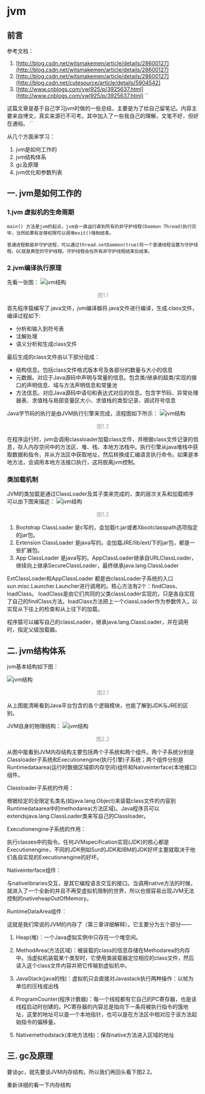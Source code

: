 # jvm

## 前言
参考文档：
1. [http://blog.csdn.net/witsmakemen/article/details/28600127](http://blog.csdn.net/witsmakemen/article/details/28600127)
2. [http://blog.csdn.net/witsmakemen/article/details/28600127](http://blog.csdn.net/cutesource/article/details/5904542)
3. [http://www.cnblogs.com/ywl925/p/3925637.html](http://www.cnblogs.com/ywl925/p/3925637.html)
``

 这篇文章是基于自己学习jvm时做的一些总结，主要是为了给自己留笔记。内容主要来自博文，真实来源已不可考。其中加入了一些我自己的理解，文笔不好，但好在通俗。
``

  从几个方面来学习：

  1. jvm是如何工作的
  2. jvm结构体系
  3. gc及原理
  4. jvm优化和参数列表

## 一. jvm是如何工作的
### 1.jvm 虚拟机的生命周期

    main() 方法是jvm的起点，jvm会一直运行直到所有的非守护线程(Daemon Thread)执行完毕，当然如果有足够权限可以调用exit()强制结束。

    普通进程都是非守护进程，可以通过thread.setDaemon(true)将一个普通线程设置为守护线程。GC就是典型的守护线程。守护线程会在所有非守护线程结束后结束。

### 2.jvm编译执行原理

先看一张图：
![jvm结构](https://raw.githubusercontent.com/chopinsun/study_java/master/241533100174700.jpg)
<center style="font-size:14px;color:#999;">图1.1</center>



首先程序猿编写了.java文件，jvm编译器将.java文件进行编译，生成.class文件，编译过程如下:
* 分析和输入到符号表
* 注解处理
* 语义分析和生成class文件

最后生成的class文件由以下部分组成：

* 结构信息。包括class文件格式版本号及各部分的数量与大小的信息
* 元数据。对应于Java源码中声明与常量的信息。包含类/继承的超类/实现的接口的声明信息、域与方法声明信息和常量池
* 方法信息。对应Java源码中语句和表达式对应的信息。包含字节码、异常处理器表、求值栈与局部变量区大小、求值栈的类型记录、调试符号信息

Java字节码的执行是由JVM执行引擎来完成，流程图如下所示：
![jvm结构](https://raw.githubusercontent.com/chopinsun/study_java/master/241533362431950.jpg)
<center style="font-size:14px;color:#999;">图1.2</center>

在程序运行时，jvm会调用classloader加载class文件，并根据class文件记录的信息，存入内存空间中的方法区、堆、栈、本地方法栈中。执行引擎从java堆栈中获取数据和指令，并从方法区中获取地址，然后转换成汇编语言执行命令。如果是本地方法，会调用本地方法接口执行，这将脱离jvm控制。

### 类加载机制
JVM的类加载是通过ClassLoader及其子类来完成的，类的层次关系和加载顺序可以由下图来描述：
![jvm结构](https://raw.githubusercontent.com/chopinsun/study_java/master/241535328298264.jpg)
<center style="font-size:14px;color:#999;">图1.2</center>

1. Bootstrap ClassLoader 是c写的，会加载rt.jar或者Xbootclasspath选项指定的jar包。
2. Extension ClassLoader 是java写的。会加载JRE/lib/ext/下的jar包，都是一些扩展包。
3. App ClassLoader 是java写的。AppClassLoader继承自URLClassLoader，继续向上继承SecureClassLoader，最终继承java.lang.ClassLoader

ExtClassLoader和AppClassLoader 都是由classLoader子系统的入口 sun.misc.Launcher.Launcher进行调用的。核心方法有2个：findClass、loadClass。
loadClass是由它们共同的父类classLoader实现的，只是各自实现了自己的findClass方法。loadClass方法把上一个classLoader作为参数传入，以实现从下往上的检查和从上往下的加载。

程序猿可以编写自己的classLoader，继承java.lang.ClassLoader，并在调用时，指定父级加载器。

## 二. jvm结构体系
jvm基本结构如下图：

![jvm结构](https://raw.githubusercontent.com/chopinsun/study_java/master/241532275353627.jpg)
<center style="font-size:14px;color:#999;">图2.1</center>

从上图能清晰看到Java平台包含的各个逻辑模块，也能了解到JDK与JRE的区别。

JVM自身的物理结构：
![jvm结构](https://raw.githubusercontent.com/chopinsun/study_java/master/241532375103105.jpg)
<center style="font-size:14px;color:#999;">图2.2</center>

从图中能看到JVM内存结构主要包括两个子系统和两个组件。两个子系统分别是Classloader子系统和Executionengine(执行引擎)子系统；两个组件分别是Runtimedataarea(运行时数据区域即内存空间)组件和Nativeinterface(本地接口)组件。

Classloader子系统的作用：

根据给定的全限定名类名(如java.lang.Object)来装载class文件的内容到Runtimedataarea中的methodarea(方法区域)。Java程序员可以extendsjava.lang.ClassLoader类来写自己的Classloader。

Executionengine子系统的作用：

执行classes中的指令。任何JVMspecification实现(JDK)的核心都是Executionengine，不同的JDK例如Sun的JDK和IBM的JDK好坏主要就取决于他们各自实现的Executionengine的好坏。

Nativeinterface组件：

与nativelibraries交互，是其它编程语言交互的接口。当调用native方法的时候，就进入了一个全新的并且不再受虚拟机限制的世界，所以也很容易出现JVM无法控制的nativeheapOutOfMemory。

RuntimeDataArea组件：

这就是我们常说的JVM的内存了（第三章详细解释）。它主要分为五个部分——

1. Heap(堆)：一个Java虚拟实例中只存在一个堆空间。

2. MethodArea(方法区域)：被装载的class的信息存储在Methodarea的内存中。当虚拟机装载某个类型时，它使用类装载器定位相应的class文件，然后读入这个class文件内容并把它传输到虚拟机中。

3. JavaStack(java的栈)：虚拟机只会直接对Javastack执行两种操作：以帧为单位的压栈或出栈

4. ProgramCounter(程序计数器)：每一个线程都有它自己的PC寄存器，也是该线程启动时创建的。PC寄存器的内容总是指向下一条将被执行指令的饿地址，这里的地址可以是一个本地指针，也可以是在方法区中相对应于该方法起始指令的偏移量。

5. Nativemethodstack(本地方法栈)：保存native方法进入区域的地址

## 三. gc及原理

要谈gc，就先要谈JVM内存结构，所以我们再回头看下图2.2。

重新详细的看一下内存结构
